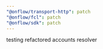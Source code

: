 ```yaml
---
"@onflow/transport-http": patch
"@onflow/fcl": patch
"@onflow/sdk": patch
---
```


testing refactored accounts resolver
